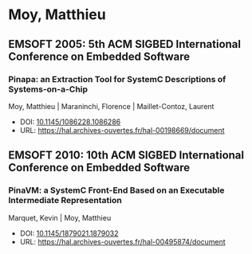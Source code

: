 # Moy, Matthieu

## EMSOFT 2005: 5th ACM SIGBED International Conference on Embedded Software

### Pinapa: an Extraction Tool for SystemC Descriptions of Systems-on-a-Chip
Moy, Matthieu | Maraninchi, Florence | Maillet-Contoz, Laurent
* DOI: [10.1145/1086228.1086286](https://doi.org/10.1145/1086228.1086286)
* URL: <https://hal.archives-ouvertes.fr/hal-00198669/document>

## EMSOFT 2010: 10th ACM SIGBED International Conference on Embedded Software

### PinaVM: a SystemC Front-End Based on an Executable Intermediate Representation
Marquet, Kevin | Moy, Matthieu
* DOI: [10.1145/1879021.1879032](https://doi.org/10.1145/1879021.1879032)
* URL: <https://hal.archives-ouvertes.fr/hal-00495874/document>

